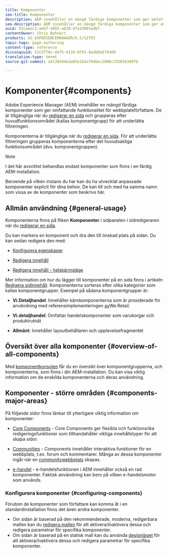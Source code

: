 ```yaml
---
title: Komponenter
seo-title: Komponenter
description: AEM innehåller en mängd färdiga komponenter som ger omfattande funktionalitet för webbplatsförfattare
seo-description: AEM innehåller en mängd färdiga komponenter som ger omfattande funktionalitet för webbplatsförfattare
uuid: 55caeec3-add7-4d05-a620-07e33901adb7
contentOwner: Chris Bohnert
products: SG_EXPERIENCEMANAGER/6.5/SITES
topic-tags: page-authoring
content-type: reference
discoiquuid: 53c37f8c-eb75-4134-9f91-8adb0a574360
translation-type: tm+mt
source-git-commit: a3c303d4e3a85e1b2e794bec2006c335056309fb

---
```



# Komponenter{#components}

Adobe Experience Manager (AEM) innehåller en mängd färdiga komponenter som ger omfattande funktionalitet för webbplatsförfattare. De är tillgängliga när du [redigerar en sida](/help/sites-authoring/editing-content.md) och grupperas efter huvudfunktionsområdet (kallas komponentgrupp) för att underlätta filtreringen.

Komponenterna är tillgängliga när du [redigerar en sida](/help/sites-authoring/editing-content.md). För att underlätta filtreringen grupperas komponenterna efter det huvudsakliga funktionsområdet (dvs. komponentgruppen).

>[!NOTE]
>
>I det här avsnittet behandlas endast komponenter som finns i en färdig AEM-installation.
>
>Beroende på vilken instans du har kan du ha utvecklat anpassade komponenter explicit för dina behov. De kan till och med ha samma namn som vissa av de komponenter som beskrivs här.

## Allmän användning {#general-usage}

Komponenterna finns på fliken **Komponenter** i sidpanelen i sidredigeraren när du [redigerar en sida](/help/sites-authoring/editing-content.md).

Du kan markera en komponent och dra den till önskad plats på sidan. Du kan sedan redigera den med:

* [Konfigurera egenskaper](/help/sites-authoring/editing-page-properties.md)
* [Redigera innehåll](/help/sites-authoring/editing-content.md)

* [Redigera innehåll - helskärmsläge](/help/sites-authoring/editing-content.md#edit-content-full-screen-mode)

Mer information om hur du lägger till komponenter på en sida finns i artikeln [Redigera sidinnehåll](/help/sites-authoring/editing-content.md).
Komponenterna sorteras efter olika kategorier som kallas komponentgrupper. Exempel på sådana komponentgrupper är:

* **Vi.Detaljhandel**: Innehåller kärnkomponenterna som är proxiderade för användning med referensimplementeringen [av](/help/sites-developing/we-retail.md)We.Retail.

* **Vi.detaljhandel**: Omfattar handelskomponenter som varukorgar och produktrutnät

* **Allmänt**: Innehåller layoutbehållaren och upplevelsefragmentet

## Översikt över alla komponenter {#overview-of-all-components}

Med [komponentkonsolen](/help/sites-authoring/default-components-console.md) får du en översikt över komponentgrupperna, och komponenterna, som finns i din AEM-installation. Du kan visa viktig information om de enskilda komponenterna och deras användning.

## Komponenter - större områden {#components-major-areas}

På följande sidor finns länkar till ytterligare viktig information om komponenter:

* [Core Components](https://docs.adobe.com/content/help/en/experience-manager-core-components/using/introduction.html) - Core Components ger flexibla och funktionsrika redigeringsfunktioner som tillhandahåller viktiga innehållstyper för att skapa sidor.

* [Communities](/help/communities/author-communities.md) - Components innehåller interaktiva funktioner för en webbplats, t.ex. forum och kommentarer. Många av dessa komponenter ingår när en [communitywebbplats](/help/communities/overview.md) skapas.

* [e-handel](/help/sites-administering/ecommerce.md) - e-handelsfunktionen i AEM innehåller också en rad komponenter. Faktisk användning kan bero på vilken e-handelsmotor som används.

### Konfigurera komponenter {#configuring-components}

Förutom de komponenter som författare kan komma åt i en standardinstallation finns det även andra komponenter.

* Om sidan är baserad på den rekommenderade, moderna, redigerbara mallen kan du [redigera mallen](/help/sites-authoring/templates.md) för att aktivera/inaktivera dessa och redigera parametrar för specifika komponenter.
* Om sidan är baserad på en statisk mall kan du använda [designläget](/help/sites-authoring/default-components-designmode.md#enable-disable-components) för att aktivera/inaktivera dessa och redigera parametrar för specifika komponenter.

